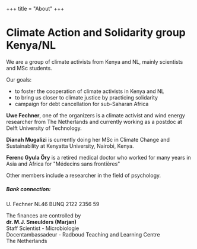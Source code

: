 +++
title = "About"
+++

# Climate Action and Solidarity group Kenya/NL
We are a group of climate activists from Kenya and NL, mainly scientists and MSc students.

Our goals:
-  to foster the cooperation of climate activists in Kenya and NL
-  to bring us closer to climate justice by practicing solidarity
-  campaign for debt cancellation for sub-Saharan Africa

**Uwe Fechner**, one of the organizers is a climate activist and wind energy researcher from The Netherlands and currently working as a postdoc at Delft University of Technology.

**Dianah Mugalizi** is currently doing her MSc in Climate Change and Sustainability at Kenyatta University, Nairobi, Kenya.

**Ferenc Gyula Öry** is a retired medical doctor who worked for many years in Asia and Africa for "Médecins sans frontières"

Other members include a researcher in the field of psychology.

##### Bank connection:
U. Fechner
NL46 BUNQ 2122 2356 59

The finances are controlled by\
**dr. M.J. Smeulders (Marjan)**  
Staff Scientist - Microbiologie\
Docentambassadeur - Radboud Teaching and Learning Centre\
The Netherlands